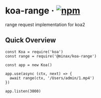 # koa-range &middot; [![npm](https://img.shields.io/npm/v/@minax/koa-range.svg)](https://www.npmjs.com/package/@minax/koa-range)
range request implementation for koa2

## Quick Overview

```
const Koa = require('koa')
const range = require('@minax/koa-range')

const app = new Koa()

app.use(async (ctx, next) => {
  await range(ctx, '/Users/admin/1.mp4')
})

app.listen(3000)
```
